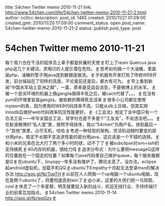 title: 54chen Twitter memo 2010-11-21 
link: http://www.54chen.com/life/54chen-twitter-memo-2010-11-21-2.html
author: cc0cc
description: 
post_id: 1465
created: 2010/11/21 01:09:00
created_gmt: 2010/11/20 17:09:00
comment_status: open
post_name: 54chen-twitter-memo-2010-11-21-2
status: publish
post_type: post

# 54chen Twitter memo 2010-11-21 

每个周六也在干活的程序员上辈子都是折翼的天使 [#](http://twitter.com/54chen/statuses/5805823137677313) 盯上了resin Quercus java php这几个关键词，求用过的人提示潜在危险。 [#](http://twitter.com/54chen/statuses/5585789509443585) 思考如何搞一个大油桶，里面装php，油桶的管子用java连到数据连接池。 [#](http://twitter.com/54chen/statuses/5582925877747712) 手机服务开发打败了传统WEB开发，前台端站在了同样的高度，不论是前还是后，都大有可为。 [#](http://twitter.com/54chen/statuses/5561157653897216) 早上看到新闻“中国水军站上亚洲之颠”，一震，原来是亚运会消息，不是微博上的水军。 [#](http://twitter.com/54chen/statuses/5444994181636096) 被一个恶劣环境的机器上搞ganglia搞得半死之后，被cacti代替了。。。 [#](http://twitter.com/54chen/statuses/5187999860002817) 在没有yum的环境里安装ganglia，被依赖折腾得死去活来 [#](http://twitter.com/54chen/statuses/4873063019581440) 很多小公司都在使用myiasm的表，因为使用的WEB代码效率不高，只能从db上压缩，但其实用innodb后做好web代码效率抗压性能更好。 [#](http://twitter.com/54chen/statuses/4774824543002624) 《工会法》规定了全中国只有一个合法工会——中华全国总工会，哥学社也差不多是个“工友会”，不会违法吧。。。 [#](http://twitter.com/54chen/statuses/4768959379275776) 在新浪微博的“名人堂”里，按照字母排序，我以“54chen”为用户名，排到最后一个“其他”类里，占尽天机，哈哈 [#](http://twitter.com/54chen/statuses/4763096308514816) 考虑一种轻型的架构，灵活机动随时要变的部分用php，稳定不长期不变追求性能的部分用java，这应该是一个不错的选择。 [#](http://twitter.com/54chen/statuses/4739480254676992) 和小米的兄弟在北大打了两个多小时的球，动不了了 [#](http://twitter.com/54chen/statuses/4553507185098752) 被subclipse对svn+ssh的支持搞死 [#](http://twitter.com/54chen/statuses/4445325355909120) 4G内存的机器，很给力哇 [#](http://twitter.com/54chen/statuses/4370603268112384) 追求分布式：为什么要把messageQ这样的位置放在一个固定的位置？如果每个java代码里自己维护queue，每个服务器都是Q [#](http://twitter.com/54chen/statuses/4363626223767552) 在ubuntu下，linuxqq一年多没有维护了，腾讯太恶了，没办法，eclipse起android虚拟机，加载手机QQ [#](http://twitter.com/54chen/statuses/4361905607024641) ubuntu下Empathy十月起无法登录msn的解决办法 <http://goo.gl/fb/TppTH> [#](http://twitter.com/54chen/statuses/4143355587989504) 以前在人人网我一个xp电脑一个ubuntu电脑，现在是两个ubuntu了，将要彻底告别win了 [#](http://twitter.com/54chen/statuses/4047488419897344) @小米，这里的大侠们统一乌班图，cool [#](http://twitter.com/54chen/statuses/4007200263503872) 休息了一个多星期，明天就要投入新的战斗，欢迎无线行业、手持终端行业的前辈互加指点。 [#](http://twitter.com/54chen/statuses/3804622917468160) 54chen Twitter memo 2010-11-14 <http://goo.gl/fb/wqGzy> [#](http://twitter.com/54chen/statuses/3625810741174272)